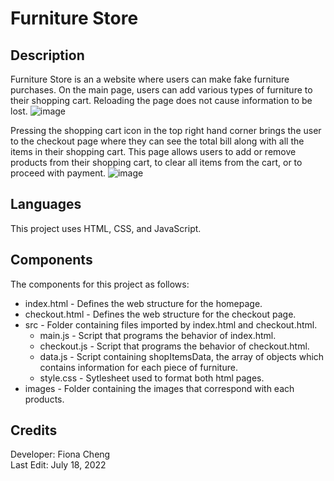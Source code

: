 # Furniture Store 

## Description  
Furniture Store is an a website where users can make fake furniture purchases. On the main page, users can add various types of furniture to their shopping cart. Reloading the page does not cause information to be lost.
![image](https://user-images.githubusercontent.com/83597131/179570941-9599d825-2760-4fc3-90d2-4f8991243771.png)

Pressing the shopping cart icon in the top right hand corner brings the user to the checkout page where they can see the total bill along with all the items in their shopping cart. This page allows users to add or remove products from their shopping cart, to clear all items from the cart, or to proceed with payment.
![image](https://user-images.githubusercontent.com/83597131/179571024-2c417a0d-ceb0-4805-a390-43ae901fda7a.png)

## Languages 
This project uses HTML, CSS, and JavaScript.

## Components
The components for this project as follows:
* index.html - Defines the web structure for the homepage.
* checkout.html - Defines the web structure for the checkout page.
* src - Folder containing files imported by index.html and checkout.html.
  * main.js - Script that programs the behavior of index.html.
  * checkout.js - Script that programs the behavior of checkout.html.
  * data.js - Script containing shopItemsData, the array of objects which contains information for each piece of furniture. 
  * style.css - Sytlesheet used to format both html pages.
* images - Folder containing the images that correspond with each products.

## Credits 
Developer: Fiona Cheng  
Last Edit: July 18, 2022
